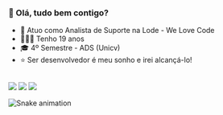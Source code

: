 ### 👋 Olá, tudo bem contigo?

- 🔎 Atuo como Analista de Suporte na Lode - We Love Code
- 🙋🏽‍♂️ Tenho 19 anos
- 🎓 4º Semestre - ADS (Unicv)
- ⭐ Ser desenvolvedor é meu sonho e irei alcançá-lo!
<div align="center">
  <a href="https://github.com/Caiofz">
</div>
  
  ##
 
<div> 
  <a href="https://linktr.ee/caiodsouza" target="_blank"><img src="[https://img.shields.io/badge/-Instagram-%23E4405F?style=for-the-badge&logo=instagram&logoColor=white](https://uxwing.com/wp-content/themes/uxwing/download/brands-and-social-media/linktree-white-icon.png)" target="_blank"></a>
  <a href = "mailto:caiofranciscodsouza@gmail.com"><img src="https://img.shields.io/badge/-Gmail-%23333?style=for-the-badge&logo=gmail&logoColor=white" target="_blank"></a>
  <a href="https://www.linkedin.com/in/caio-francisco-de-souza-154982247" target="_blank"><img src="https://img.shields.io/badge/-LinkedIn-%230077B5?style=for-the-badge&logo=linkedin&logoColor=white" target="_blank"></a> 
 
  ![Snake animation](https://github.com/caiofz/rafaballerini/blob/output/github-contribution-grid-snake.svg)
 
</div>
  
